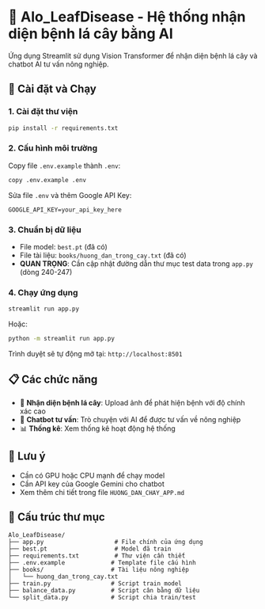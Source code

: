 # 🌿 Alo_LeafDisease - Hệ thống nhận diện bệnh lá cây bằng AI

Ứng dụng Streamlit sử dụng Vision Transformer để nhận diện bệnh lá cây và chatbot AI tư vấn nông nghiệp.

## 🚀 Cài đặt và Chạy

### 1. Cài đặt thư viện

```bash
pip install -r requirements.txt
```

### 2. Cấu hình môi trường

Copy file `.env.example` thành `.env`:
```bash
copy .env.example .env
```

Sửa file `.env` và thêm Google API Key:
```
GOOGLE_API_KEY=your_api_key_here
```

### 3. Chuẩn bị dữ liệu

- File model: `best.pt` (đã có)
- File tài liệu: `books/huong_dan_trong_cay.txt` (đã có)
- **QUAN TRỌNG**: Cần cập nhật đường dẫn thư mục test data trong `app.py` (dòng 240-247)

### 4. Chạy ứng dụng

```bash
streamlit run app.py
```

Hoặc:

```bash
python -m streamlit run app.py
```

Trình duyệt sẽ tự động mở tại: `http://localhost:8501`

## 📋 Các chức năng

- 🔬 **Nhận diện bệnh lá cây**: Upload ảnh để phát hiện bệnh với độ chính xác cao
- 💬 **Chatbot tư vấn**: Trò chuyện với AI để được tư vấn về nông nghiệp
- 📊 **Thống kê**: Xem thống kê hoạt động hệ thống

## 📝 Lưu ý

- Cần có GPU hoặc CPU mạnh để chạy model
- Cần API key của Google Gemini cho chatbot
- Xem thêm chi tiết trong file `HUONG_DAN_CHAY_APP.md`

## 📁 Cấu trúc thư mục

```
Alo_LeafDisease/
├── app.py                    # File chính của ứng dụng
├── best.pt                   # Model đã train
├── requirements.txt          # Thư viện cần thiết
├── .env.example             # Template file cấu hình
├── books/                   # Tài liệu nông nghiệp
│   └── huong_dan_trong_cay.txt
├── train.py                 # Script train model
├── balance_data.py          # Script cân bằng dữ liệu
└── split_data.py            # Script chia train/test
```